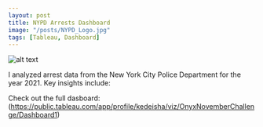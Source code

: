 ```yaml
---
layout: post
title: NYPD Arrests Dashboard
image: "/posts/NYPD_Logo.jpg"
tags: [Tableau, Dashboard]
---
```



![alt text](/img/posts/Onyx_November_Challenge.jpg "November Challenge!")

I analyzed arrest data from the New York City Police Department for the year 2021. Key insights include:

Check out the full dasboard: (https://public.tableau.com/app/profile/kedeisha/viz/OnyxNovemberChallenge/Dashboard1)

